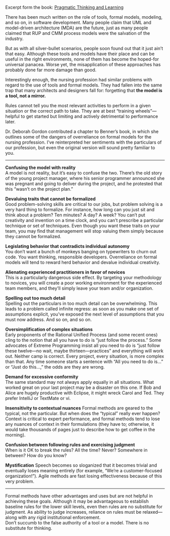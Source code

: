 Excerpt form the book: [Pragmatic Thinking and Learning](https://pragprog.com/book/ahptl/pragmatic-thinking-and-learning)  

There has been much written on the role of tools, formal models,
modeling, and so on, in software development. Many people claim
that UML and model-driven architecture (MDA) are the future, just
as many people claimed that RUP and CMM process models were
the salvation of the industry.  

But as with all silver-bullet scenarios, people soon found out that
it just ain’t that easy. Although these tools and models have their
place and can be useful in the right environments, none of them
has become the hoped-for universal panacea. Worse yet, the misapplication
of these approaches has probably done far more damage
than good.  

Interestingly enough, the nursing profession
had similar problems with regard to
the use of tools and formal models. They
had fallen into the same trap that many
architects and designers fall for: forgetting that **the model is a tool, not a mirror.**  

Rules cannot tell you the most relevant activities to perform in a
given situation or the correct path to take. They are at best “training
wheels”—helpful to get started but limiting and actively detrimental
to performance later.  

Dr. Deborah Gordon contributed a chapter to Benner’s book, in
which she outlines some of the dangers of overreliance on formal
models for the nursing profession. I’ve reinterpreted her sentiments
with the particulars of our profession, but even the original version
will sound pretty familiar to you.  

***

**Confusing the model with reality**  
A model is not reality, but it’s easy to confuse the two.
There’s the old story of the young project manager, where his
senior programmer announced she was pregnant and going to
deliver during the project, and he protested that this “wasn’t
on the project plan.”  

**Devaluing traits that cannot be formalized**  
Good problem-solving skills are critical to our jobs, but problem
solving is a very hard thing to formalize. For instance,
how long can you just sit and think about a problem? Ten
minutes? A day? A week? You can’t put creativity and invention
on a time clock, and you can’t prescribe a particular technique
or set of techniques. Even though you want these traits on your team, you may find that management will stop valuing
them simply because they cannot be formalized.  

**Legislating behavior that contradicts individual autonomy**  
You don’t want a bunch of monkeys banging on typewriters
to churn out code. You want thinking, responsible developers.
Overreliance on formal models will tend to reward herd
behavior and devalue individual creativity.  

**Alienating experienced practitioners in favor of novices**  
This is a particularly dangerous side effect. By targeting your
methodology to novices, you will create a poor working environment
for the experienced team members, and they’ll simply
leave your team and/or organization.  

**Spelling out too much detail**  
Spelling out the particulars in too much detail can be overwhelming.
This leads to a problem called infinite regress: as
soon as you make one set of assumptions explicit, you’ve
exposed the next level of assumptions that you must now
address. And so on, and so on.  

**Oversimplification of complex situations**  
Early proponents of the Rational Unified Process (and some
recent ones) cling to the notion that all you have to do is “just
follow the process.” Some advocates of Extreme Programming
insist all you need to do is “just follow these twelve—no wait,
maybe thirteen—practices” and everything will work out. Neither
camp is correct. Every project, every situation, is more
complex than that. Any time someone starts a sentence with
“All you need to do is...” or “Just do this...,” the odds are they
are wrong.  

**Demand for excessive conformity**  
The same standard may not always apply equally in all situations.
What worked great on your last project may be a disaster
on this one. If Bob and Alice are hugely productive with
Eclipse, it might wreck Carol and Ted. They prefer IntelliJ or
TextMate or vi.  

**Insensitivity to contextual nuances**
Formal methods are geared to the typical, not the particular.
But when does the “typical” really ever happen? Context
is critical to expert performance, and formal methods tend
to lose any nuances of context in their formulations (they
have to; otherwise, it would take thousands of pages just to
describe how to get coffee in the morning).  

**Confusion between following rules and exercising judgment**  
When is it OK to break the rules? All the time? Never? Somewhere
in between? How do you know?  

**Mystification**
Speech becomes so sloganized that it becomes trivial and
eventually loses meaning entirely (for example, “We’re a
customer-focused organization!”). Agile methods are fast losing
effectiveness because of this very problem.  

***

Formal methods have other advantages and uses but are not helpful
in achieving these goals. Although it may be advantageous
to establish baseline rules for the lower skill levels, even then
rules are no substitute for judgment. As ability to judge increases,
reliance on rules must be relaxed—along with any rigid institutional
enforcement.  
Don’t succumb to the false authority of a tool or a model. There is
no substitute for thinking.
